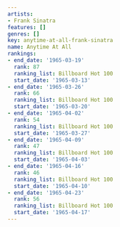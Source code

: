```yaml
---
artists:
- Frank Sinatra
features: []
genres: []
key: anytime-at-all-frank-sinatra
name: Anytime At All
rankings:
- end_date: '1965-03-19'
  rank: 87
  ranking_list: Billboard Hot 100
  start_date: '1965-03-13'
- end_date: '1965-03-26'
  rank: 66
  ranking_list: Billboard Hot 100
  start_date: '1965-03-20'
- end_date: '1965-04-02'
  rank: 54
  ranking_list: Billboard Hot 100
  start_date: '1965-03-27'
- end_date: '1965-04-09'
  rank: 47
  ranking_list: Billboard Hot 100
  start_date: '1965-04-03'
- end_date: '1965-04-16'
  rank: 46
  ranking_list: Billboard Hot 100
  start_date: '1965-04-10'
- end_date: '1965-04-23'
  rank: 56
  ranking_list: Billboard Hot 100
  start_date: '1965-04-17'
---
```


